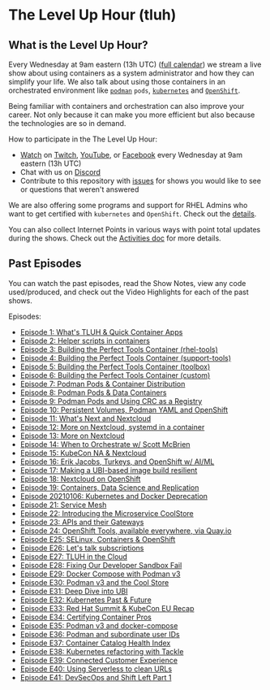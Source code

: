 # The Level Up Hour (tluh)

## What is the Level Up Hour?

Every Wednesday at 9am eastern (13h UTC) ([full calendar](https://red.ht/streamcal)) we stream a live show about using containers as a system administrator and how they can simplify your life.
We also talk about using those containers in an orchestrated environment like [`podman`](https://podman.io/) `pods`, [`kubernetes`](https://kubernetes.io/)  and [`OpenShift`](https://openshift.com).

Being familiar with containers and orchestration can also improve your career.
Not only because it can make you more efficient but also because the technologies are so in demand.

How to participate in the The Level Up Hour:

* [Watch](https://openshift.tv) on [Twitch](https://www.twitch.tv/redhatopenshift), [YouTube](https://www.youtube.com/openshift), or [Facebook](https://www.facebook.com/openshift) every Wednesday at 9am eastern (13h UTC)
* Chat with us on [Discord](https://discord.gg/5VMVGJt)
* Contribute to this repository with [issues](https://github.com/level-up-hour/episodes/issues) for shows you would like to see or questions that weren't answered

We are also offering some programs and support for RHEL Admins who want to get certified with `kubernetes` and `OpenShift`.
Check out the [details](https://red.ht/leveluphour).

You can also collect Internet Points in various ways with point total updates during the shows.
Check out the [Activities doc](activities.md) for more details.

## Past Episodes

You can watch the past episodes, read the Show Notes, view any code used/produced, and check out the Video Highlights for each of the past shows.

Episodes:

* [Episode 1: What's TLUH & Quick Container Apps](E1/README.md)
* [Episode 2: Helper scripts in containers](E2/README.md)
* [Episode 3: Building the Perfect Tools Container (rhel-tools)](E3/README.md)
* [Episode 4: Building the Perfect Tools Container (support-tools)](E4/README.md)
* [Episode 5: Building the Perfect Tools Container (toolbox)](E5/README.md)
* [Episode 6: Building the Perfect Tools Container (custom)](E6/README.md)
* [Episode 7: Podman Pods & Container Distribution](E7/README.md)
* [Episode 8: Podman Pods & Data Containers](E8/README.md)
* [Episode 9: Podman Pods and Using CRC as a Registry](E9/README.md)
* [Episode 10: Persistent Volumes, Podman YAML and OpenShift](E10/README.md)
* [Episode 11:  What's Next and Nextcloud](E11/README.md)
* [Episode 12: More on Nextcloud, systemd in a container](E12/README.md)
* [Episode 13: More on Nextcloud](E13/README.md)
* [Episode 14: When to Orchestrate w/ Scott McBrien](E14/README.md)
* [Episode 15: KubeCon NA & Nextcloud](E15/README.md)
* [Episode 16: Erik Jacobs, Turkeys, and OpenShift w/ AI/ML](E16/README.md)
* [Episode 17: Making a UBI-based image build resilient](E17/README.md)
* [Episode 18: Nextcloud on OpenShift](E18/README.md)
* [Episode 19: Containers, Data Science and Replication](E19/README.md)
* [Episode 20210106: Kubernetes and Docker Deprecation](E20/README.md)
* [Episode 21: Service Mesh](E21/README.md)
* [Episode 22: Introducing the Microservice CoolStore](E22/README.md)
* [Episode 23: APIs and their Gateways](E23/README.md)
* [Episode 24: OpenShift Tools, available everywhere, via Quay.io](E24/README.md)
* [Episode E25: SELinux, Containers & OpenShift](E25/README.md)
* [Episode E26: Let's talk subscriptions](E26/README.md)
* [Episode E27: TLUH in the Cloud](E27/README.md)
* [Episode E28: Fixing Our Developer Sandbox Fail](E28/README.md)
* [Episode E29: Docker Compose with Podman v3](E29/README.md)
* [Episode E30: Podman v3 and the Cool Store](E30/README.md)
* [Episode E31: Deep Dive into UBI](E31/README.md)
* [Episode E32: Kubernetes Past & Future](E32/README.md)
* [Episode E33: Red Hat Summit & KubeCon EU Recap](E33/README.md)
* [Episode E34: Certifying Container Pros](E34/README.md)
* [Episode E35: Podman v3 and docker-compose](E35/README.md)
* [Episode E36: Podman and subordinate user IDs](E36/README.md)
* [Episode E37: Container Catalog Health Index](E37/README.md)
* [Episode E38: Kubernetes refactoring with Tackle](E38/README.md)
* [Episode E39: Connected Customer Experience](E39/README.md)
* [Episode E40: Using Serverless to clean URLs](E40/README.md)
* [Episode E41: DevSecOps and Shift Left Part 1](E41/README.md)
